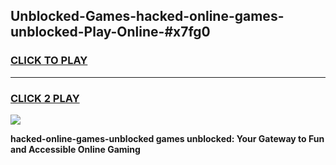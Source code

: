 
## Unblocked-Games-hacked-online-games-unblocked-Play-Online-#x7fg0
<h3>
<a href="https://premium.freeplayer.one?title=hacked-online-games-unblocked&ref=27F">CLICK TO PLAY</a></h3>
<hr>

<h3>
<a href="https://premium.freeplayer.one?title=hacked-online-games-unblocked&ref=27F">CLICK 2 PLAY</a>
  
</h3>

<a href="https://premium.freeplayer.one?title=hacked-online-games-unblocked&ref=27F"><img src="https://clearcache.store/games.png"></a>


**hacked-online-games-unblocked games unblocked: Your Gateway to Fun and Accessible Online Gaming**
